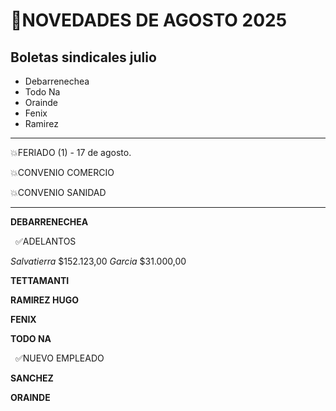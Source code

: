 # 📌NOVEDADES DE AGOSTO 2025

## Boletas sindicales julio
- Debarrenechea
- Todo Na
- Orainde
- Fenix
- Ramirez


---
💥FERIADO (1)  - 17 de agosto.



💥CONVENIO COMERCIO

💥CONVENIO SANIDAD


---


**DEBARRENECHEA**	

&nbsp;	✅ADELANTOS

*Salvatierra* $152.123,00
*Garcia* $31.000,00

**TETTAMANTI**


**RAMIREZ HUGO**

**FENIX**

**TODO NA**

&nbsp;	✅NUEVO EMPLEADO

**SANCHEZ**

**ORAINDE**





